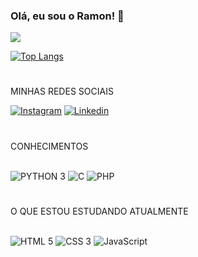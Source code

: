 ### Olá, eu sou o Ramon! 👋


<img src="https://i.pinimg.com/originals/00/8a/02/008a02e89562569705c2b30d465e1ba1.gif">

[![Top Langs](https://github-readme-stats.vercel.app/api/top-langs/?username=Ramon072003&layout=compact)](https://github.com/anuraghazra/github-readme-stats)




#
MINHAS REDES SOCIAIS

[![Instagram](https://img.shields.io/badge/Instagram-E4405F?style=for-the-badge&logo=instagram&logoColor=white)](https://www.instagram.com/ramon072003/)
[![Linkedin](https://img.shields.io/badge/LinkedIn-0077B5?style=for-the-badge&logo=linkedin&logoColor=white)](www.linkedin.com/in/ramon-oliveira-silva-8918b620a)

#
CONHECIMENTOS
<div style="display: inline_block"><br/>
   <img alt="PYTHON 3" src="https://img.shields.io/badge/Python-3776AB?style=for-the-badge&logo=python&logoColor=white">
   <img alt="C" src="https://img.shields.io/badge/C-3776AB?style=for-the-badge&logo=C&logoColor=white%22">
   <img alt="PHP" src="https://img.shields.io/badge/PHP-3776AB?style=for-the-badge&logo=PHP&logoColor=474A8A%22">


</div>
 
#
O QUE ESTOU ESTUDANDO ATUALMENTE
<div style="display: inline_block"><br/>
   <img alt="HTML 5" src="https://img.shields.io/badge/HTML5-E34F26?style=for-the-badge&logo=html5&logoColor=white">
   <img alt="CSS 3" src="https://img.shields.io/badge/CSS3-1572B6?style=for-the-badge&logo=css3&logoColor=white">
   <img alt="JavaScript" src="https://img.shields.io/badge/JavaScript-323330?style=for-the-badge&logo=javascript&logoColor=F7DF1E">
</div>


